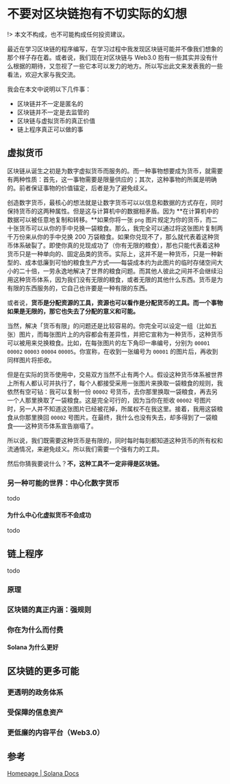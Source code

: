 # 不要对区块链抱有不切实际的幻想

!> 本文不构成，也不可能构成任何投资建议。

最近在学习区块链的程序编写，在学习过程中我发现区块链可能并不像我们想象的那个样子存在着。或者说，我们现在对区块链与 Web3.0 抱有一些其实并没有什么根据的期待，又忽视了一些它本可以发力的地方。所以写出此文来发表我的一些看法，欢迎大家与我交流。

我会在本文中说明以下几件事：

* 区块链并不一定是匿名的
* 区块链并不一定是去监管的
* 区块链与虚拟货币的真正价值
* 链上程序真正可以做的事

## 虚拟货币

区块链从诞生之初是为数字虚拟货币而服务的。而一种事物想要成为货币，就需要有两种性质：首先，这一事物需要是限量供应的；其次，这种事物的所属是明确的。前者保证事物的价值锚定，后者是为了避免歧义。

创造数字货币，最核心的想法就是让数字货币可以以信息和数据的方式存在，同时保持货币的这两种属性。但是这与计算机中的数据相矛盾。因为 **在计算机中的数据可以被任意地复制和转移。**如果你将一张 `png` 图片规定为你的货币，而二十张货币可以从你的手中兑换一袋粮食。那么，我完全可以通过将这张图片复制两千万份来从你的手中兑换 200 万袋粮食。如果你兑现不了，那么就代表着这种货币体系破裂了。即使你真的兑现成功了（你有无限的粮食），那也只能代表着这种货币只是一种单向的、固定品类的货币。实际上，这并不是一种货币，只是一种新型的、成本低廉到可怕的粮食生产方式——每袋成本约为此图片的临时存储空间大小的二十倍，一劳永逸地解决了世界的粮食问题。而其他人彼此之间并不会继续沿用这种货币体系，因为我们没有无限的粮食，或者无限的其他什么东西。货币是为有限的东西服务的，它自己也许要是一种有限的东西。

或者说，**货币是分配资源的工具，资源也可以看作是分配货币的工具。而一个事物如果是无限的，那它也失去了分配的意义和可能。**

当然，解决「货币有限」的问题还是比较容易的。你完全可以设定一组（比如五张）图片，而每张图片上的内容都会有差异性，并把它宣称为一种货币，这种货币可以被用来兑换粮食。比如，在每张图片的左下角印一串编号，分别为 `00001` `00002` `00003` `00004` `00005`。你宣称，在收到一张编号为 `00001` 的图片后，再收到同样图片将拒收。

但是在实际的货币使用中，交易双方当然不止有两个人。假设这种货币体系被世界上所有人都认可并执行了，每个人都接受采用一张图片来换取一袋粮食的规则，我依然有空可钻：我可以复制一份 `00002` 号货币，去你那里换取一袋粮食，再去另一个人那里换取了一袋粮食。这是完全可行的，因为当你在拒收 `00002` 号图片时，另一人并不知道这张图片已经被花掉，所属权不在我这里。接着，我用这袋粮食从你那里换回 `00002` 号图片。在最终，我什么也没有失去，却多得到了一袋粮食——这种货币体系宣告崩塌了。

所以说，我们既需要这种货币是有限的，同时每时每刻都知道这种货币的所有权和流通情况，来避免歧义。所以我们需要一个强有力的工具。

然后你猜我要说什么？**不，这种工具不一定非得是区块链。**

### 另一种可能的世界：中心化数字货币

todo

#### 为什么中心化虚拟货币不会成功

todo

## 链上程序

todo

### 原理

### 区块链的真正内涵：强规则

### 你在为什么而付费

#### Solana 为什么更好

## 区块链的更多可能

### 更透明的政务体系

### 受保障的信息资产

### 更低廉的内容平台（Web3.0）

## 参考

[Homepage | Solana Docs](https://docs.solana.com/)